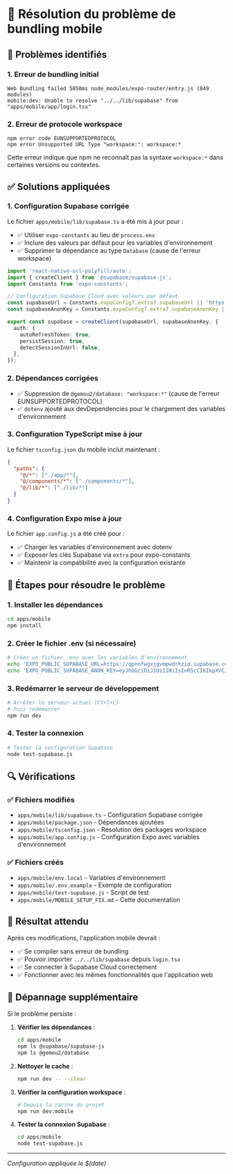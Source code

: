 # 🔧 Résolution du problème de bundling mobile

## 🚨 Problèmes identifiés

### 1. Erreur de bundling initial
```
Web Bundling failed 5050ms node_modules/expo-router/entry.js (849 modules)
mobile:dev: Unable to resolve "../../lib/supabase" from "apps/mobile/app/login.tsx"
```

### 2. Erreur de protocole workspace
```
npm error code EUNSUPPORTEDPROTOCOL
npm error Unsupported URL Type "workspace:": workspace:*
```

Cette erreur indique que npm ne reconnaît pas la syntaxe `workspace:*` dans certaines versions ou contextes.

## ✅ Solutions appliquées

### 1. Configuration Supabase corrigée

Le fichier `apps/mobile/lib/supabase.ts` a été mis à jour pour :
- ✅ Utiliser `expo-constants` au lieu de `process.env`
- ✅ Inclure des valeurs par défaut pour les variables d'environnement
- ✅ Supprimer la dépendance au type `Database` (cause de l'erreur workspace)

```typescript
import 'react-native-url-polyfill/auto';
import { createClient } from '@supabase/supabase-js';
import Constants from 'expo-constants';

// Configuration Supabase Cloud avec valeurs par défaut
const supabaseUrl = Constants.expoConfig?.extra?.supabaseUrl || 'https://qpnofwgxjgvmpwdrhzid.supabase.co';
const supabaseAnonKey = Constants.expoConfig?.extra?.supabaseAnonKey || 'eyJhbGciOiJIUzI1NiIsInR5cCI6IkpXVCJ9...';

export const supabase = createClient(supabaseUrl, supabaseAnonKey, {
  auth: {
    autoRefreshToken: true,
    persistSession: true,
    detectSessionInUrl: false,
  },
});
```

### 2. Dépendances corrigées

- ✅ Suppression de `@gemou2/database: "workspace:*"` (cause de l'erreur EUNSUPPORTEDPROTOCOL)
- ✅ `dotenv` ajouté aux devDependencies pour le chargement des variables d'environnement

### 3. Configuration TypeScript mise à jour

Le fichier `tsconfig.json` du mobile inclut maintenant :
```json
{
  "paths": {
    "@/*": ["./app/*"],
    "@/components/*": ["./components/*"],
    "@/lib/*": ["./lib/*"]
  }
}
```

### 4. Configuration Expo mise à jour

Le fichier `app.config.js` a été créé pour :
- ✅ Charger les variables d'environnement avec dotenv
- ✅ Exposer les clés Supabase via `extra` pour expo-constants
- ✅ Maintenir la compatibilité avec la configuration existante

## 🚀 Étapes pour résoudre le problème

### 1. Installer les dépendances
```bash
cd apps/mobile
npm install
```

### 2. Créer le fichier .env (si nécessaire)
```bash
# Créer un fichier .env avec les variables d'environnement
echo 'EXPO_PUBLIC_SUPABASE_URL=https://qpnofwgxjgvmpwdrhzid.supabase.co' > .env
echo 'EXPO_PUBLIC_SUPABASE_ANON_KEY=eyJhbGciOiJIUzI1NiIsInR5cCI6IkpXVCJ9...' >> .env
```

### 3. Redémarrer le serveur de développement
```bash
# Arrêter le serveur actuel (Ctrl+C)
# Puis redémarrer
npm run dev
```

### 4. Tester la connexion
```bash
# Tester la configuration Supabase
node test-supabase.js
```

## 🔍 Vérifications

### ✅ Fichiers modifiés
- `apps/mobile/lib/supabase.ts` - Configuration Supabase corrigée
- `apps/mobile/package.json` - Dépendances ajoutées
- `apps/mobile/tsconfig.json` - Résolution des packages workspace
- `apps/mobile/app.config.js` - Configuration Expo avec variables d'environnement

### ✅ Fichiers créés
- `apps/mobile/env.local` - Variables d'environnement
- `apps/mobile/.env.example` - Exemple de configuration
- `apps/mobile/test-supabase.js` - Script de test
- `apps/mobile/MOBILE_SETUP_FIX.md` - Cette documentation

## 🎯 Résultat attendu

Après ces modifications, l'application mobile devrait :
- ✅ Se compiler sans erreur de bundling
- ✅ Pouvoir importer `../../lib/supabase` depuis `login.tsx`
- ✅ Se connecter à Supabase Cloud correctement
- ✅ Fonctionner avec les mêmes fonctionnalités que l'application web

## 🔧 Dépannage supplémentaire

Si le problème persiste :

1. **Vérifier les dépendances** :
   ```bash
   cd apps/mobile
   npm ls @supabase/supabase-js
   npm ls @gemou2/database
   ```

2. **Nettoyer le cache** :
   ```bash
   npm run dev -- --clear
   ```

3. **Vérifier la configuration workspace** :
   ```bash
   # Depuis la racine du projet
   npm run dev:mobile
   ```

4. **Tester la connexion Supabase** :
   ```bash
   cd apps/mobile
   node test-supabase.js
   ```

---

*Configuration appliquée le $(date)*
